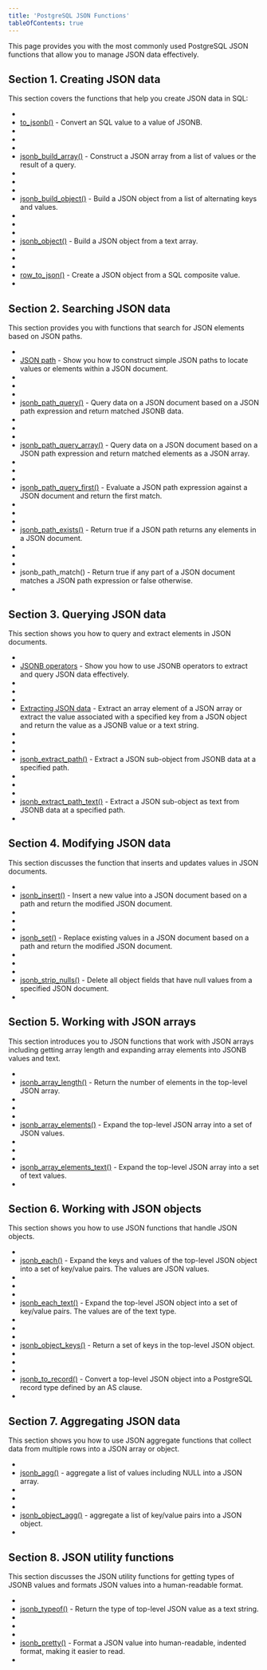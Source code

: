 ```yaml
---
title: 'PostgreSQL JSON Functions'
tableOfContents: true
---
```



This page provides you with the most commonly used PostgreSQL JSON functions that allow you to manage JSON data effectively.







## Section 1. Creating JSON data





This section covers the functions that help you create JSON data in SQL:





- 
- [to_jsonb()](https://www.postgresqltutorial.com/postgresql-json-functions/postgresql-to_jsonb/) - Convert an SQL value to a value of JSONB.
- 
-
- 
- [jsonb_build_array()](https://www.postgresqltutorial.com/postgresql-json-functions/postgresql-jsonb_build_array/) - Construct a JSON array from a list of values or the result of a query.
- 
-
- 
- [jsonb_build_object()](https://www.postgresqltutorial.com/postgresql-json-functions/postgresql-jsonb_build_object/) - Build a JSON object from a list of alternating keys and values.
- 
-
- 
- [jsonb_object()](https://www.postgresqltutorial.com/postgresql-json-functions/postgresql-jsonb_object/) - Build a JSON object from a text array.
- 
-
- 
- [row_to_json()](https://www.postgresqltutorial.com/postgresql-json-functions/postgresql-row_to_json/) - Create a JSON object from a SQL composite value.
- 









## Section 2. Searching JSON data





This section provides you with functions that search for JSON elements based on JSON paths.





- 
- [JSON path](https://www.postgresqltutorial.com/postgresql-json-functions/postgresql-json-path/) - Show you how to construct simple JSON paths to locate values or elements within a JSON document.
- 
-
- 
- [jsonb_path_query()](https://www.postgresqltutorial.com/postgresql-json-functions/postgresql-jsonb_path_query/) - Query data on a JSON document based on a JSON path expression and return matched JSONB data.
- 
-
- 
- [jsonb_path_query_array()](https://www.postgresqltutorial.com/postgresql-json-functions/postgresql-jsonb_path_query_array/) - Query data on a JSON document based on a JSON path expression and return matched elements as a JSON array.
- 
-
- 
- [jsonb_path_query_first()](https://www.postgresqltutorial.com/postgresql-json-functions/postgresql-jsonb_path_query_first/) - Evaluate a JSON path expression against a JSON document and return the first match.
- 
-
- 
- [jsonb_path_exists()](https://www.postgresqltutorial.com/postgresql-json-functions/postgresql-jsonb_path_exists/) - Return true if a JSON path returns any elements in a JSON document.
- 
-
- 
- jsonb_path_match() - Return true if any part of a JSON document matches a JSON path expression or false otherwise.
- 









## Section 3. Querying JSON data





This section shows you how to query and extract elements in JSON documents.





- 
- [JSONB operators](https://www.postgresqltutorial.com/postgresql-json-functions/postgresql-jsonb-operators/) - Show you how to use JSONB operators to extract and query JSON data effectively.
- 
-
- 
- [Extracting JSON data](https://www.postgresqltutorial.com/postgresql-json-functions/postgresql-json-extract/) - Extract an array element of a JSON array or extract the value associated with a specified key from a JSON object and return the value as a JSONB value or a text string.
- 
-
- 
- [jsonb_extract_path()](https://www.postgresqltutorial.com/postgresql-json-functions/postgresql-jsonb_extract_path/) - Extract a JSON sub-object from JSONB data at a specified path.
- 
-
- 
- [jsonb_extract_path_text()](https://www.postgresqltutorial.com/postgresql-json-functions/postgresql-jsonb_extract_path_text/) - Extract a JSON sub-object as text from JSONB data at a specified path.
- 









## Section 4. Modifying JSON data





This section discusses the function that inserts and updates values in JSON documents.





- 
- [jsonb_insert()](https://www.postgresqltutorial.com/postgresql-json-functions/postgresql-jsonb_insert/) - Insert a new value into a JSON document based on a path and return the modified JSON document.
- 
-
- 
- [jsonb_set()](https://www.postgresqltutorial.com/postgresql-json-functions/postgresql-jsonb_set/) - Replace existing values in a JSON document based on a path and return the modified JSON document.
- 
-
- 
- [jsonb_strip_nulls()](https://www.postgresqltutorial.com/postgresql-json-functions/postgresql-jsonb_strip_nulls/) - Delete all object fields that have null values from a specified JSON document.
- 









## Section 5. Working with JSON arrays





This section introduces you to JSON functions that work with JSON arrays including getting array length and expanding array elements into JSONB values and text.





- 
- [jsonb_array_length()](https://www.postgresqltutorial.com/postgresql-json-functions/postgresql-jsonb_array_length/) - Return the number of elements in the top-level JSON array.
- 
-
- 
- [jsonb_array_elements()](https://www.postgresqltutorial.com/postgresql-json-functions/postgresql-jsonb_array_elements/) - Expand the top-level JSON array into a set of JSON values.
- 
-
- 
- [jsonb_array_elements_text()](https://www.postgresqltutorial.com/postgresql-json-functions/postgresql-jsonb_array_elements_text/) - Expand the top-level JSON array into a set of text values.
- 









## Section 6. Working with JSON objects





This section shows you how to use JSON functions that handle JSON objects.





- 
- [jsonb_each()](https://www.postgresqltutorial.com/postgresql-json-functions/postgresql-jsonb_each/) - Expand the keys and values of the top-level JSON object into a set of key/value pairs. The values are JSON values.
- 
-
- 
- [jsonb_each_text()](https://www.postgresqltutorial.com/postgresql-json-functions/postgresql-jsonb_each_text/) - Expand the top-level JSON object into a set of key/value pairs. The values are of the text type.
- 
-
- 
- [jsonb_object_keys()](https://www.postgresqltutorial.com/postgresql-json-functions/postgresql-jsonb_object_keys/) - Return a set of keys in the top-level JSON object.
- 
-
- 
- [jsonb_to_record()](https://www.postgresqltutorial.com/postgresql-json-functions/postgresql-jsonb_to_record/) - Convert a top-level JSON object into a PostgreSQL record type defined by an AS clause.
- 









## Section 7. Aggregating JSON data





This section shows you how to use JSON aggregate functions that collect data from multiple rows into a JSON array or object.





- 
- [jsonb_agg()](https://www.postgresqltutorial.com/postgresql-json-functions/postgresql-jsonb_agg/) - aggregate a list of values including NULL into a JSON array.
- 
-
- 
- [jsonb_object_agg()](https://www.postgresqltutorial.com/postgresql-json-functions/postgresql-jsonb_object_agg/) - aggregate a list of key/value pairs into a JSON object.
- 









## Section 8. JSON utility functions





This section discusses the JSON utility functions for getting types of JSONB values and formats JSON values into a human-readable format.





- 
- [jsonb_typeof()](https://www.postgresqltutorial.com/postgresql-json-functions/postgresql-jsonb_typeof/) - Return the type of top-level JSON value as a text string.
- 
-
- 
- [jsonb_pretty()](https://www.postgresqltutorial.com/postgresql-json-functions/postgresql-jsonb_pretty/) - Format a JSON value into human-readable, indented format, making it easier to read.
- 




